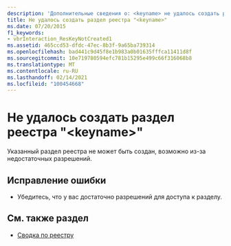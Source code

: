 ```yaml
---
description: 'Дополнительные сведения о: <keyname> не удалось создать раздел реестра ""'
title: Не удалось создать раздел реестра "<keyname>"
ms.date: 07/20/2015
f1_keywords:
- vbrInteraction_ResKeyNotCreated1
ms.assetid: 465ccd53-dfdc-47ec-8b3f-9a65ba739314
ms.openlocfilehash: bad441c9d45f8e1b983a0b01635fffca11411d8f
ms.sourcegitcommit: 10e719780594efc781b15295e499c66f316068b8
ms.translationtype: MT
ms.contentlocale: ru-RU
ms.lasthandoff: 02/14/2021
ms.locfileid: "100454668"
---
```

# <a name="registry-key-keyname-could-not-be-created"></a>Не удалось создать раздел реестра "\<keyname>"

Указанный раздел реестра не может быть создан, возможно из-за недостаточных разрешений.  
  
## <a name="to-correct-this-error"></a>Исправление ошибки  
  
- Убедитесь, что у вас достаточно разрешений для доступа к разделу.  
  
## <a name="see-also"></a>См. также раздел

- [Сводка по реестру](../language-reference/keywords/registry-summary.md)
